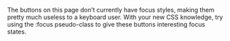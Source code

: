 The buttons on this page don’t currently have focus styles, making them pretty much useless to a keyboard user. With your new CSS knowledge, try using the :focus pseudo-class to give these buttons interesting focus states.